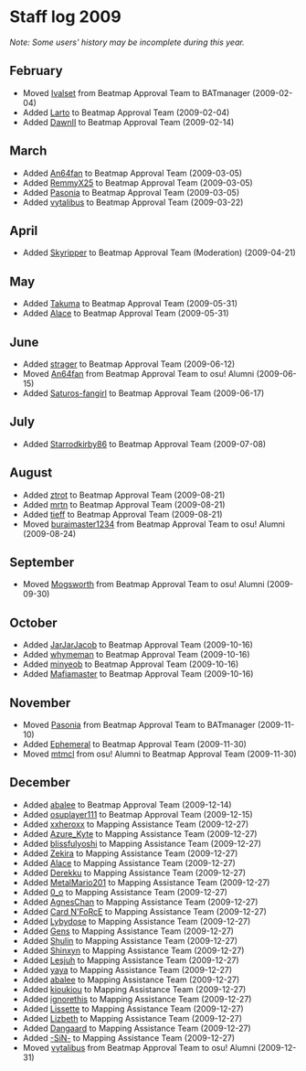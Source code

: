 # Staff log 2009

*Note: Some users' history may be incomplete during this year.*

## February

- Moved [Ivalset](https://osu.ppy.sh/users/827) from Beatmap Approval Team to BATmanager (2009-02-04) <!-- https://osu.ppy.sh/community/forums/posts/81782 -->
- Added [Larto](https://osu.ppy.sh/users/12328) to Beatmap Approval Team (2009-02-04) <!-- https://osu.ppy.sh/community/forums/posts/81784 -->
- Added [DawnII](https://osu.ppy.sh/users/8399) to Beatmap Approval Team (2009-02-14) <!-- https://osu.ppy.sh/community/forums/posts/85866 -->

## March

- Added [An64fan](https://osu.ppy.sh/users/38836) to Beatmap Approval Team (2009-03-05) <!-- https://osu.ppy.sh/community/forums/posts/93676 -->
- Added [RemmyX25](https://osu.ppy.sh/users/612) to Beatmap Approval Team (2009-03-05) <!-- https://osu.ppy.sh/community/forums/topics/10638?start=94936 -->
- Added [Pasonia](https://osu.ppy.sh/users/43345) to Beatmap Approval Team (2009-03-05)
- Added [vytalibus](https://osu.ppy.sh/users/10028) to Beatmap Approval Team (2009-03-22) <!-- https://osu.ppy.sh/community/forums/posts/101996 -->

## April

- Added [Skyripper](https://osu.ppy.sh/users/31803) to Beatmap Approval Team (Moderation) (2009-04-21) <!-- https://osu.ppy.sh/community/forums/posts/114862 -->

## May

- Added [Takuma](https://osu.ppy.sh/users/43677) to Beatmap Approval Team (2009-05-31) <!-- https://osu.ppy.sh/community/forums/topics/13511?start=133063 -->
- Added [Alace](https://osu.ppy.sh/users/25993) to Beatmap Approval Team (2009-05-31) <!-- https://osu.ppy.sh/community/forums/topics/13511?start=133063 -->

## June

- Added [strager](https://osu.ppy.sh/users/64678) to Beatmap Approval Team (2009-06-12) <!-- https://osu.ppy.sh/community/forums/posts/140460 this account doesn't exist anymore? -->
- Moved [An64fan](https://osu.ppy.sh/users/38836) from Beatmap Approval Team to osu! Alumni (2009-06-15) <!-- https://osu.ppy.sh/community/forums/posts/141969 -->
- Added [Saturos-fangirl](https://osu.ppy.sh/users/11874) to Beatmap Approval Team (2009-06-17) <!-- https://osu.ppy.sh/community/forums/posts/143250 -->

## July

- Added [Starrodkirby86](https://osu.ppy.sh/users/410) to Beatmap Approval Team (2009-07-08) <!-- https://osu.ppy.sh/community/forums/topics/14929 -->

## August

- Added [ztrot](https://osu.ppy.sh/users/6347) to Beatmap Approval Team (2009-08-21) <!-- https://osu.ppy.sh/community/forums/posts/185334 -->
- Added [mrtn](https://osu.ppy.sh/users/7013) to Beatmap Approval Team (2009-08-21)
- Added [tieff](https://osu.ppy.sh/users/89619) to Beatmap Approval Team (2009-08-21)
- Moved [buraimaster1234](https://osu.ppy.sh/users/5772) from Beatmap Approval Team to osu! Alumni (2009-08-24) <!-- https://osu.ppy.sh/community/forums/posts/188330 -->

## September

- Moved [Mogsworth](https://osu.ppy.sh/users/4018) from Beatmap Approval Team to osu! Alumni (2009-09-30) <!-- https://osu.ppy.sh/community/forums/posts/213103 -->

## October

- Added [JarJarJacob](https://osu.ppy.sh/users/25615) to Beatmap Approval Team (2009-10-16) <!-- https://osu.ppy.sh/community/forums/topics/18674 -->
- Added [whymeman](https://osu.ppy.sh/users/51994) to Beatmap Approval Team (2009-10-16)
- Added [minyeob](https://osu.ppy.sh/users/9207) to Beatmap Approval Team (2009-10-16)
- Added [Mafiamaster](https://osu.ppy.sh/users/17695) to Beatmap Approval Team (2009-10-16)

## November

- Moved [Pasonia](https://osu.ppy.sh/users/43345) from Beatmap Approval Team to BATmanager (2009-11-10) <!-- https://osu.ppy.sh/community/forums/topics/19833 -->
- Added [Ephemeral](https://osu.ppy.sh/users/102335) to Beatmap Approval Team (2009-11-30) <!-- https://osu.ppy.sh/community/forums/topics/20692 -->
- Moved [mtmcl](https://osu.ppy.sh/users/5960) from osu! Alumni to Beatmap Approval Team (2009-11-30) <!-- missing BAT to alumni -->

## December

- Added [abalee](https://osu.ppy.sh/users/13103) to Beatmap Approval Team (2009-12-14) <!-- https://osu.ppy.sh/community/forums/posts/267606 -->
- Added [osuplayer111](https://osu.ppy.sh/users/33599) to Beatmap Approval Team (2009-12-15) <!-- https://osu.ppy.sh/community/forums/topics/21251 -->
- Added [xxheroxx](https://osu.ppy.sh/users/25999) to Mapping Assistance Team (2009-12-27)
- Added [Azure_Kyte](https://osu.ppy.sh/users/66296) to Mapping Assistance Team (2009-12-27)
- Added [blissfulyoshi](https://osu.ppy.sh/users/20865) to Mapping Assistance Team (2009-12-27)
- Added [Zekira](https://osu.ppy.sh/users/36749) to Mapping Assistance Team (2009-12-27)
- Added [Alace](https://osu.ppy.sh/users/25993) to Mapping Assistance Team (2009-12-27)
- Added [Derekku](https://osu.ppy.sh/users/91341) to Mapping Assistance Team (2009-12-27)
- Added [MetalMario201](https://osu.ppy.sh/users/30655) to Mapping Assistance Team (2009-12-27)
- Added [0_o](https://osu.ppy.sh/users/56708) to Mapping Assistance Team (2009-12-27)
- Added [AgnesChan](https://osu.ppy.sh/users/136982) to Mapping Assistance Team (2009-12-27)
- Added [Card N'FoRcE](https://osu.ppy.sh/users/3936) to Mapping Assistance Team (2009-12-27)
- Added [Lybydose](https://osu.ppy.sh/users/64501) to Mapping Assistance Team (2009-12-27)
- Added [Gens](https://osu.ppy.sh/users/23062) to Mapping Assistance Team (2009-12-27)
- Added [Shulin](https://osu.ppy.sh/users/150488) to Mapping Assistance Team (2009-12-27)
- Added [Shinxyn](https://osu.ppy.sh/users/13996) to Mapping Assistance Team (2009-12-27)
- Added [Lesjuh](https://osu.ppy.sh/users/44308) to Mapping Assistance Team (2009-12-27)
- Added [yaya](https://osu.ppy.sh/users/50163) to Mapping Assistance Team (2009-12-27)
- Added [abalee](https://osu.ppy.sh/users/13103) to Mapping Assistance Team (2009-12-27)
- Added [kioukiou](https://osu.ppy.sh/users/12248) to Mapping Assistance Team (2009-12-27)
- Added [ignorethis](https://osu.ppy.sh/users/27343) to Mapping Assistance Team (2009-12-27)
- Added [Lissette](https://osu.ppy.sh/users/19835) to Mapping Assistance Team (2009-12-27)
- Added [Lizbeth](https://osu.ppy.sh/users/21970) to Mapping Assistance Team (2009-12-27)
- Added [Dangaard](https://osu.ppy.sh/users/19488) to Mapping Assistance Team (2009-12-27)
- Added [-SiN-](https://osu.ppy.sh/users/10560) to Mapping Assistance Team (2009-12-27) <!-- not sure if this guy was actually MAT but they're alumni now so they did *something* -->
- Moved [vytalibus](https://osu.ppy.sh/users/10028) from Beatmap Approval Team to osu! Alumni (2009-12-31) <!-- https://osu.ppy.sh/community/forums/topics/22094 -->

<!-- re new MAT spam, it seems like everyone in https://osu.ppy.sh/community/forums/topics/21682  without "OMIT" was supposed to pass, but some might not have accepted the invitation (or something else?). 
listed below are the people who should've been added but (probably) were not:
- Symbolic
- Gladi
- strager (account deleted, was already BAT?)
- Soradg123 (renamed to Torran)
-->
